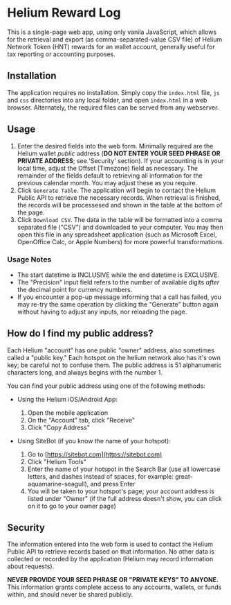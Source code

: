 # Helium Reward Log
This is a single-page web app, using only vanila JavaScript, which allows for the retrieval and export (as comma-separated-value CSV file) of Helium Network Token (HNT) rewards for an wallet account, generally useful for tax reporting or accounting purposes.

## Installation
The application requires no installation. Simply copy the `index.html` file, `js` and `css` directories into any local folder, and open `index.html` in a web browser. Alternately, the required files can be served from any webserver.

## Usage
1. Enter the desired fields into the web form. Minimally required are the Helium wallet _public_ address (**DO NOT ENTER YOUR SEED PHRASE OR PRIVATE ADDRESS**; see 'Security' section). If your accounting is in your local time, adjust the Offset (Timezone) field as necessary. The remainder of the fields default to retrieving all information for the previous calendar month. You may adjust these as you require.
2. Click `Generate Table`. The application will begin to contact the Helium Public API to retrieve the necessary records. When retrieval is finished, the records will be processesed and shown in the table at the bottom of the page.
3. Click `Download CSV`. The data in the table will be formatted into a comma separated file ("CSV") and downloaded to your computer. You may then open this file in any spreadsheet application (such as Microsoft Excel, OpenOffice Calc, or Apple Numbers) for more powerful transformations.

### Usage Notes
* The start datetime is INCLUSIVE while the end datetime is EXCLUSIVE.
* The "Precision" input field refers to the number of available digits _after_ the decimal point for currency numbers.
* If you encounter a pop-up message informing that a call has failed, you may re-try the same operation by clicking the "Generate" button again without having to adjust any inputs, nor reloading the page.

## How do I find my public address?
Each Helium "account" has one public "owner" address, also sometimes called a "public key." Each hotspot on the helium network also has it's own key; be careful not to confuse them. The public address is 51 alphanumeric characters long, and always begins with the number 1.

You can find your public address using one of the following methods:
* Using the Helium iOS/Android App:
  1. Open the mobile application
  2. On the "Account" tab, click "Receive"
  3. Click "Copy Address"

* Using SiteBot (if you know the name of your hotspot):
  1. Go to [https://sitebot.com](https://sitebot.com)
  2. Click "Helium Tools"
  3. Enter the name of your hotspot in the Search Bar (use all lowercase letters, and dashes instead of spaces, for example: great-aquamarine-seagull), and press Enter
  4. You will be taken to your hotspot's page; your account address is listed under "Owner" (if the full address doesn't show, you can click on it to go to your owner page)

## Security
The information entered into the web form is used to contact the Helium Public API to retrieve records based on that information. No other data is collected or recorded by the application (Helium may record information about requests).

**NEVER PROVIDE YOUR SEED PHRASE OR "PRIVATE KEYS" TO ANYONE.** This information grants complete access to any accounts, wallets, or funds within, and should never be shared publicly.
